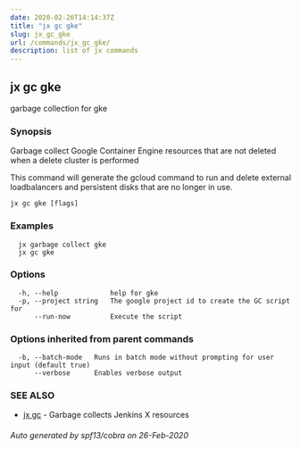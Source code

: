 ```yaml
---
date: 2020-02-26T14:14:37Z
title: "jx gc gke"
slug: jx_gc_gke
url: /commands/jx_gc_gke/
description: list of jx commands
---
```

## jx gc gke

garbage collection for gke

### Synopsis

Garbage collect Google Container Engine resources that are not deleted when a delete cluster is performed 

This command will generate the gcloud command to run and delete external loadbalancers and persistent disks that are no longer in use.

```
jx gc gke [flags]
```

### Examples

```
  jx garbage collect gke
  jx gc gke
```

### Options

```
  -h, --help             help for gke
  -p, --project string   The google project id to create the GC script for
      --run-now          Execute the script
```

### Options inherited from parent commands

```
  -b, --batch-mode   Runs in batch mode without prompting for user input (default true)
      --verbose      Enables verbose output
```

### SEE ALSO

* [jx gc](/commands/jx_gc/)	 - Garbage collects Jenkins X resources

###### Auto generated by spf13/cobra on 26-Feb-2020
